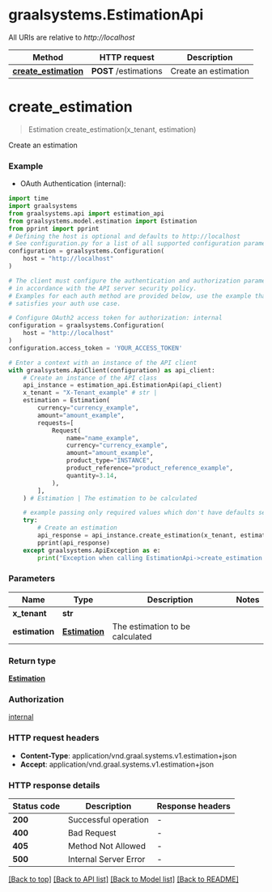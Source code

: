 # graalsystems.EstimationApi

All URIs are relative to *http://localhost*

Method | HTTP request | Description
------------- | ------------- | -------------
[**create_estimation**](EstimationApi.md#create_estimation) | **POST** /estimations | Create an estimation


# **create_estimation**
> Estimation create_estimation(x_tenant, estimation)

Create an estimation

### Example

* OAuth Authentication (internal):

```python
import time
import graalsystems
from graalsystems.api import estimation_api
from graalsystems.model.estimation import Estimation
from pprint import pprint
# Defining the host is optional and defaults to http://localhost
# See configuration.py for a list of all supported configuration parameters.
configuration = graalsystems.Configuration(
    host = "http://localhost"
)

# The client must configure the authentication and authorization parameters
# in accordance with the API server security policy.
# Examples for each auth method are provided below, use the example that
# satisfies your auth use case.

# Configure OAuth2 access token for authorization: internal
configuration = graalsystems.Configuration(
    host = "http://localhost"
)
configuration.access_token = 'YOUR_ACCESS_TOKEN'

# Enter a context with an instance of the API client
with graalsystems.ApiClient(configuration) as api_client:
    # Create an instance of the API class
    api_instance = estimation_api.EstimationApi(api_client)
    x_tenant = "X-Tenant_example" # str | 
    estimation = Estimation(
        currency="currency_example",
        amount="amount_example",
        requests=[
            Request(
                name="name_example",
                currency="currency_example",
                amount="amount_example",
                product_type="INSTANCE",
                product_reference="product_reference_example",
                quantity=3.14,
            ),
        ],
    ) # Estimation | The estimation to be calculated

    # example passing only required values which don't have defaults set
    try:
        # Create an estimation
        api_response = api_instance.create_estimation(x_tenant, estimation)
        pprint(api_response)
    except graalsystems.ApiException as e:
        print("Exception when calling EstimationApi->create_estimation: %s\n" % e)
```


### Parameters

Name | Type | Description  | Notes
------------- | ------------- | ------------- | -------------
 **x_tenant** | **str**|  |
 **estimation** | [**Estimation**](Estimation.md)| The estimation to be calculated |

### Return type

[**Estimation**](Estimation.md)

### Authorization

[internal](../README.md#internal)

### HTTP request headers

 - **Content-Type**: application/vnd.graal.systems.v1.estimation+json
 - **Accept**: application/vnd.graal.systems.v1.estimation+json


### HTTP response details

| Status code | Description | Response headers |
|-------------|-------------|------------------|
**200** | Successful operation |  -  |
**400** | Bad Request |  -  |
**405** | Method Not Allowed |  -  |
**500** | Internal Server Error |  -  |

[[Back to top]](#) [[Back to API list]](../README.md#documentation-for-api-endpoints) [[Back to Model list]](../README.md#documentation-for-models) [[Back to README]](../README.md)

